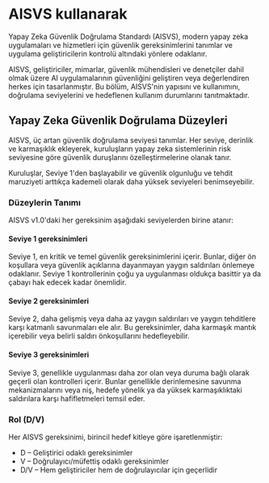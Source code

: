 # AISVS kullanarak

Yapay Zeka Güvenlik Doğrulama Standardı (AISVS), modern yapay zeka uygulamaları ve hizmetleri için güvenlik gereksinimlerini tanımlar ve uygulama geliştiricilerin kontrolü altındaki yönlere odaklanır.

AISVS, geliştiriciler, mimarlar, güvenlik mühendisleri ve denetçiler dahil olmak üzere AI uygulamalarının güvenliğini geliştiren veya değerlendiren herkes için tasarlanmıştır. Bu bölüm, AISVS'nin yapısını ve kullanımını, doğrulama seviyelerini ve hedeflenen kullanım durumlarını tanıtmaktadır.

## Yapay Zeka Güvenlik Doğrulama Düzeyleri

AISVS, üç artan güvenlik doğrulama seviyesi tanımlar. Her seviye, derinlik ve karmaşıklık ekleyerek, kuruluşların yapay zeka sistemlerinin risk seviyesine göre güvenlik duruşlarını özelleştirmelerine olanak tanır.

Kuruluşlar, Seviye 1'den başlayabilir ve güvenlik olgunluğu ve tehdit maruziyeti arttıkça kademeli olarak daha yüksek seviyeleri benimseyebilir.

### Düzeylerin Tanımı

AISVS v1.0'daki her gereksinim aşağıdaki seviyelerden birine atanır:

#### Seviye 1 gereksinimleri

Seviye 1, en kritik ve temel güvenlik gereksinimlerini içerir. Bunlar, diğer ön koşullara veya güvenlik açıklarına dayanmayan yaygın saldırıları önlemeye odaklanır. Seviye 1 kontrollerinin çoğu ya uygulanması oldukça basittir ya da çabayı hak edecek kadar önemlidir.

#### Seviye 2 gereksinimleri

Seviye 2, daha gelişmiş veya daha az yaygın saldırıları ve yaygın tehditlere karşı katmanlı savunmaları ele alır. Bu gereksinimler, daha karmaşık mantık içerebilir veya belirli saldırı önkoşullarını hedefleyebilir.

#### Seviye 3 gereksinimleri

Seviye 3, genellikle uygulanması daha zor olan veya duruma bağlı olarak geçerli olan kontrolleri içerir. Bunlar genellikle derinlemesine savunma mekanizmalarını veya niş, hedefe yönelik ya da yüksek karmaşıklıktaki saldırılara karşı hafifletmeleri temsil eder.

### Rol (D/V)

Her AISVS gereksinimi, birincil hedef kitleye göre işaretlenmiştir:

* D – Geliştirici odaklı gereksinimler
* V – Doğrulayıcı/müfettiş odaklı gereksinimler
* D/V – Hem geliştiriciler hem de doğrulayıcılar için geçerlidir

